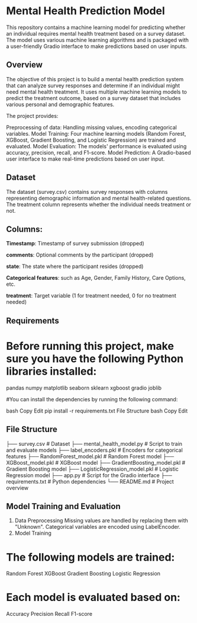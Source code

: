 # Mental Health Prediction Model

This repository contains a machine learning model for predicting whether an individual requires mental health treatment based on a survey dataset. The model uses various machine learning algorithms and is packaged with a user-friendly Gradio interface to make predictions based on user inputs.

## Overview
The objective of this project is to build a mental health prediction system that can analyze survey responses and determine if an individual might need mental health treatment. It uses multiple machine learning models to predict the treatment outcome, based on a survey dataset that includes various personal and demographic features.

The project provides:

Preprocessing of data: Handling missing values, encoding categorical variables.
Model Training: Four machine learning models (Random Forest, XGBoost, Gradient Boosting, and Logistic Regression) are trained and evaluated.
Model Evaluation: The models' performance is evaluated using accuracy, precision, recall, and F1-score.
Model Prediction: A Gradio-based user interface to make real-time predictions based on user input.

## Dataset
The dataset (survey.csv) contains survey responses with columns representing demographic information and mental health-related questions. The treatment column represents whether the individual needs treatment or not.

## Columns:
**Timestamp**: Timestamp of survey submission (dropped)

**comments**: Optional comments by the participant (dropped)

**state**: The state where the participant resides (dropped)

**Categorical features**: such as Age, Gender, Family History, Care Options, etc.

**treatment**: Target variable (1 for treatment needed, 0 for no treatment needed)

## Requirements

# Before running this project, make sure you have the following Python libraries installed:

pandas
numpy
matplotlib
seaborn
sklearn
xgboost
gradio
joblib

#You can install the dependencies by running the following command:

bash
Copy
Edit
pip install -r requirements.txt
File Structure
bash
Copy
Edit

## File Structure
├── survey.csv                     # Dataset
├── mental_health_model.py         # Script to train and evaluate models
├── label_encoders.pkl             # Encoders for categorical features
├── RandomForest_model.pkl         # Random Forest model
├── XGBoost_model.pkl              # XGBoost model
├── GradientBoosting_model.pkl     # Gradient Boosting model
├── LogisticRegression_model.pkl   # Logistic Regression model
├── app.py                         # Script for the Gradio interface
├── requirements.txt               # Python dependencies
└── README.md                      # Project overview

## Model Training and Evaluation
1. Data Preprocessing
Missing values are handled by replacing them with "Unknown".
Categorical variables are encoded using LabelEncoder.
2. Model Training
   
# The following models are trained:

Random Forest
XGBoost
Gradient Boosting
Logistic Regression

# Each model is evaluated based on:

Accuracy
Precision
Recall
F1-score
